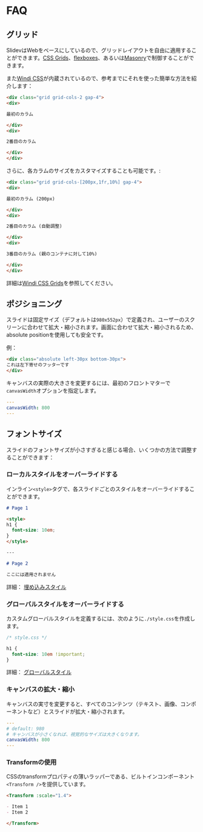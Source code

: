 # FAQ

## グリッド

SlidevはWebをベースにしているので、グリッドレイアウトを自由に適用することができます。[CSS Grids](https://css-tricks.com/snippets/css/complete-guide-grid/)、[flexboxes](https://css-tricks.com/snippets/css/a-guide-to-flexbox/)、あるいは[Masonry](https://css-tricks.com/native-css-masonry-layout-in-css-grid/)で制御することができます。

また[Windi CSS](https://windicss.org/)が内蔵されているので、参考までにそれを使った簡単な方法を紹介します：

```html
<div class="grid grid-cols-2 gap-4">
<div>

最初のカラム

</div>
<div>

2番目のカラム

</div>
</div>
```

さらに、各カラムのサイズをカスタマイズすることも可能です。:

```html
<div class="grid grid-cols-[200px,1fr,10%] gap-4">
<div>

最初のカラム (200px)

</div>
<div>

2番目のカラム (自動調整)

</div>
<div>

3番目のカラム (親のコンテナに対して10%)

</div>
</div>
```

詳細は[Windi CSS Grids](https://windicss.org/utilities/grid.html)を参照してください。

## ポジショニング

スライドは固定サイズ（デフォルトは`980x552px`）で定義され、ユーザーのスクリーンに合わせて拡大・縮小されます。画面に合わせて拡大・縮小されるため、absolute positionを使用しても安全です。

例：

```html
<div class="absolute left-30px bottom-30px">
これは左下寄せのフッターです
</div>
```

キャンバスの実際の大きさを変更するには、最初のフロントマターで`canvasWidth`オプションを指定します。

```yaml
---
canvasWidth: 800
---
```

## フォントサイズ

スライドのフォントサイズが小さすぎると感じる場合、いくつかの方法で調整することができます：

### ローカルスタイルをオーバーライドする

インライン`<style>`タグで、各スライドごとのスタイルをオーバーライドすることができます。

```md
# Page 1

<style>
h1 {
  font-size: 10em;
}
</style>

---

# Page 2

ここには適用されません
```

詳細： [埋め込みスタイル](/guide/syntax.html#埋め込みスタイル)

### グローバルスタイルをオーバーライドする

カスタムグローバルスタイルを定義するには、次のように`./style.css`を作成します。

```css
/* style.css */ 

h1 {
  font-size: 10em !important;
}
```

詳細： [グローバルスタイル](/custom/directory-structure.html#スタイル)

### キャンバスの拡大・縮小

キャンバスの実寸を変更すると、すべてのコンテンツ（テキスト、画像、コンポーネントなど）とスライドが拡大・縮小されます。

```yaml
---
# default: 980
# キャンバスが小さくなれば、視覚的なサイズは大きくなります。
canvasWidth: 800
---
```

### Transformの使用

CSSのtransformプロパティの薄いラッパーである、ビルトインコンポーネント`<Transform />`を提供しています。

```md
<Transform :scale="1.4">

- Item 1
- Item 2

</Transform>
```
